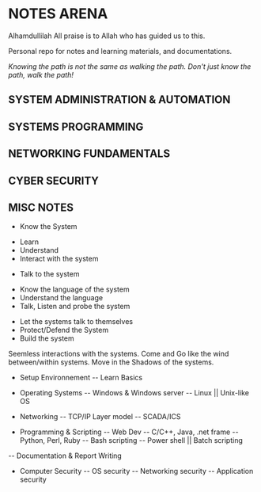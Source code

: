 # NOTES ARENA
Alhamdullilah
All praise is to Allah who has guided us to this.

Personal repo for notes and learning materials, and documentations.

_Knowing the path is not the same as walking the path. Don't just know the path, walk the path!_

## SYSTEM ADMINISTRATION & AUTOMATION

## SYSTEMS PROGRAMMING

## NETWORKING FUNDAMENTALS

## CYBER SECURITY

## MISC NOTES

* Know the System
 - Learn
 - Understand
 - Interact with the system
* Talk to the system
 - Know the language of the system
 - Understand the language
 - Talk, Listen and probe the system
* Let the systems talk to themselves
* Protect/Defend the System
* Build the system

Seemless interactions with the systems.
Come and Go like the wind between/within systems.
Move in the Shadows of the systems.

- Setup Environnement
-- Learn Basics

- Operating Systems
-- Windows & Windows server
-- Linux || Unix-like OS

- Networking
-- TCP/IP Layer model
-- SCADA/ICS 

- Programming & Scripting
-- Web Dev
-- C/C++, Java, .net frame
-- Python, Perl, Ruby
-- Bash scripting
-- Power shell || Batch scripting

-- Documentation & Report Writing

- Computer Security
-- OS security
-- Networking security
-- Application security
